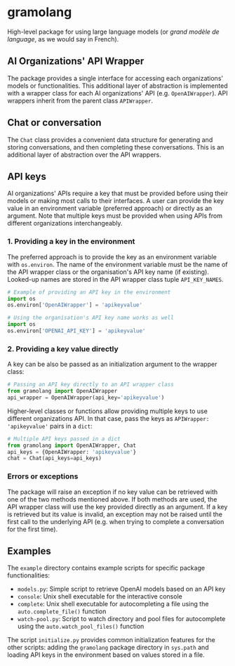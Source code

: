 # gramolang
High-level package for using large language models (or _grand modèle de
language_, as we would say in French).


## AI Organizations' API Wrapper
The package provides a single interface for accessing each organizations' models
or functionalities. This additional layer of abstraction is implemented with a
wrapper class for each AI organizations' API (e.g. `OpenAIWrapper`). API
wrappers inherit from the parent class `APIWrapper`.


## Chat or conversation
The `Chat` class provides a convenient data structure for generating and storing
conversations, and then completing these conversations. This is an additional
layer of abstraction over the API wrappers.


## API keys
AI organizations' APIs require a key that must be provided before using their
models or making most calls to their interfaces. A user can provide the key
value in an environment variable (preferred approach) or directly as an
argument. Note that multiple keys must be provided when using APIs from
different organizations interchangeably.

### 1. Providing a key in the environment
The preferred approach is to provide the key as an environment variable with
`os.environ`. The name of the environment variable must be the name of the API
wrapper class or the organisation's API key name (if existing). Looked-up names
are stored in the API wrapper class tuple `API_KEY_NAMES`.

```python
# Example of providing an API key in the environment
import os
os.environ['OpenAIWrapper'] = 'apikeyvalue'
```

```python
# Using the organisation's API key name works as well
import os
os.environ['OPENAI_API_KEY'] = 'apikeyvalue'
```


### 2. Providing a key value directly
A key can be also be passed as an initialization argument to the wrapper class:

```python
# Passing an API key directly to an API wrapper class
from gramolang import OpenAIWrapper
api_wrapper = OpenAIWrapper(api_key='apikeyvalue')
```

Higher-level classes or functions allow providing multiple keys to use different
organizations API. In that case, pass the keys as `APIWrapper: 'apikeyvalue'`
pairs in a `dict`:

```python
# Multiple API keys passed in a dict
from gramolang import OpenAIWrapper, Chat
api_keys = {OpenAIWrapper: 'apikeyvalue'}
chat = Chat(api_keys=api_keys)
```


### Errors or exceptions
The package will raise an exception if no key value can be retrieved with one
of the two methods mentioned above. If both methods are used, the API wrapper
class will use the key provided directly as an argument. If a key is retrieved
but its value is invalid, an exception may not be raised until the first call
to the underlying API (e.g. when  trying to complete a conversation for the
first time).



## Examples
The `example` directory contains example scripts for specific package
functionalities:

- `models.py`: Simple script to retrieve OpenAI models based on an API key
- `console`: Unix shell executable for the interactive console
- `complete`: Unix shell executable for autocompleting a file using the
  `auto.complete_file()` function
- `watch-pool.py`: Script to watch directory and pool files for autocomplete 
  using the `auto.watch_pool_files()` function

The script `initialize.py` provides common initialization features for the
other scripts: adding the `gramolang` package directory in `sys.path` and
loading API keys in the environment based on values stored in a file.
